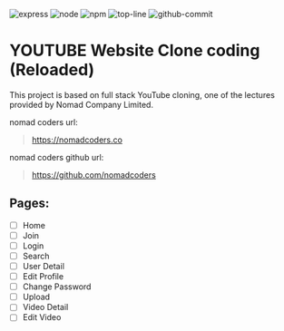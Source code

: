 ![express](https://img.shields.io/badge/express-4.18.1-brightgreen)
![node](https://img.shields.io/badge/node-14.15.4-green)
![npm](https://img.shields.io/badge/npm-6.14.10-green)
![top-line](https://img.shields.io/tokei/lines/github/LeeHwanHo/wetube-reloaded)
![github-commit](https://img.shields.io/github/last-commit/LeeHwanHo/wetube-reloaded)
# YOUTUBE Website Clone coding (Reloaded)

This project is based on full stack YouTube cloning, one of the lectures provided by Nomad Company Limited.

nomad coders url: 
>https://nomadcoders.co

nomad coders github url: 
>https://github.com/nomadcoders

## Pages:
- [ ] Home
- [ ] Join
- [ ] Login
- [ ] Search
- [ ] User Detail
- [ ] Edit Profile
- [ ] Change Password
- [ ] Upload
- [ ] Video Detail
- [ ] Edit Video